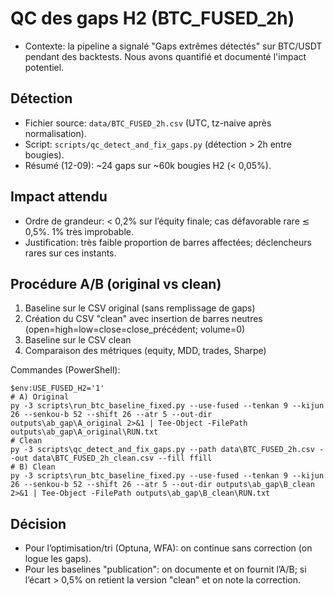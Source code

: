 # QC des gaps H2 (BTC_FUSED_2h)

- Contexte: la pipeline a signalé "Gaps extrêmes détectés" sur BTC/USDT pendant des backtests. Nous avons quantifié et documenté l'impact potentiel.

## Détection
- Fichier source: `data/BTC_FUSED_2h.csv` (UTC, tz-naive après normalisation).
- Script: `scripts/qc_detect_and_fix_gaps.py` (détection > 2h entre bougies).
- Résumé (12-09): ~24 gaps sur ~60k bougies H2 (< 0,05%).

## Impact attendu
- Ordre de grandeur: < 0,2% sur l’équity finale; cas défavorable rare ≲ 0,5%. 1% très improbable.
- Justification: très faible proportion de barres affectées; déclencheurs rares sur ces instants.

## Procédure A/B (original vs clean)
1. Baseline sur le CSV original (sans remplissage de gaps)
2. Création du CSV "clean" avec insertion de barres neutres (open=high=low=close=close_précédent; volume=0)
3. Baseline sur le CSV clean
4. Comparaison des métriques (equity, MDD, trades, Sharpe)

Commandes (PowerShell):
```
$env:USE_FUSED_H2='1'
# A) Original
py -3 scripts\run_btc_baseline_fixed.py --use-fused --tenkan 9 --kijun 26 --senkou-b 52 --shift 26 --atr 5 --out-dir outputs\ab_gap\A_original 2>&1 | Tee-Object -FilePath outputs\ab_gap\A_original\RUN.txt
# Clean
py -3 scripts\qc_detect_and_fix_gaps.py --path data\BTC_FUSED_2h.csv --out data\BTC_FUSED_2h_clean.csv --fill ffill
# B) Clean
py -3 scripts\run_btc_baseline_fixed.py --use-fused --tenkan 9 --kijun 26 --senkou-b 52 --shift 26 --atr 5 --out-dir outputs\ab_gap\B_clean 2>&1 | Tee-Object -FilePath outputs\ab_gap\B_clean\RUN.txt
```

## Décision
- Pour l’optimisation/tri (Optuna, WFA): on continue sans correction (on logue les gaps).
- Pour les baselines "publication": on documente et on fournit l’A/B; si l’écart > 0,5% on retient la version "clean" et on note la correction.
